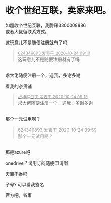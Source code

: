 # 收个世纪互联，卖家来吧。


如题收个世纪互联，我腾讯3300008886<br />
或者大佬留联系方式。

这玩意儿不是随便注册就有了吗

<div class="quote"><blockquote><font size="2"><a href="https://www.hostloc.com/forum.php?mod=redirect&amp;goto=findpost&amp;pid=9344386&amp;ptid=757857" target="_blank"><font color="#999999">624346893 发表于 2020-10-24 09:10</font></a></font><br />
这玩意儿不是随便注册就有了吗</blockquote></div><br />
求大佬随便注册一个，送我，多谢多谢

看我的杂货铺

<div class="quote"><blockquote><font size="2"><a href="https://www.hostloc.com/forum.php?mod=redirect&amp;goto=findpost&amp;pid=9344398&amp;ptid=757857" target="_blank"><font color="#999999">战神赵日天 发表于 2020-10-24 09:15</font></a></font><br />
求大佬随便注册一个，送我，多谢多谢</blockquote></div><br />
那个一元试用啊？

<div class="quote"><blockquote><font color="#999999">624346893 发表于 2020-10-24 09:59</font><br />
<font color="#999999">那个一元试用啊？</font></blockquote></div><br />
那是azure吧

onedrive？试用订阅随便申请啊

天翼不香吗

子号? 可以看我签名<img src="static/image/smiley/default/lol.gif" smilieid="12" border="0" alt="" />

官方吧，省事
